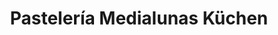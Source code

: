 ---
title: "Pastelería Medialunas Küchen"
url: /macul/pasteleria-medialunas-kuechen/
shop: Bäckerei
---